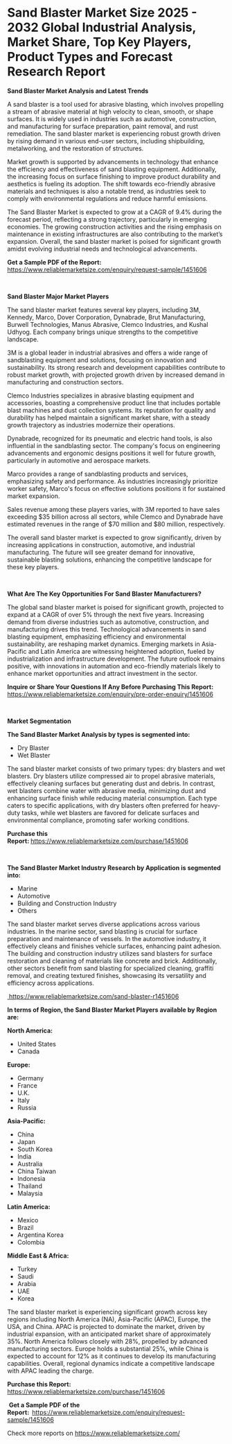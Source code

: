 <p><h1>Sand Blaster Market Size 2025 - 2032 Global Industrial Analysis, Market Share, Top Key Players, Product Types and Forecast Research Report</h1></p><p><strong>Sand Blaster Market Analysis and Latest Trends</strong></p>
<p><p>A sand blaster is a tool used for abrasive blasting, which involves propelling a stream of abrasive material at high velocity to clean, smooth, or shape surfaces. It is widely used in industries such as automotive, construction, and manufacturing for surface preparation, paint removal, and rust remediation. The sand blaster market is experiencing robust growth driven by rising demand in various end-user sectors, including shipbuilding, metalworking, and the restoration of structures.</p><p>Market growth is supported by advancements in technology that enhance the efficiency and effectiveness of sand blasting equipment. Additionally, the increasing focus on surface finishing to improve product durability and aesthetics is fueling its adoption. The shift towards eco-friendly abrasive materials and techniques is also a notable trend, as industries seek to comply with environmental regulations and reduce harmful emissions.</p><p>The Sand Blaster Market is expected to grow at a CAGR of 9.4% during the forecast period, reflecting a strong trajectory, particularly in emerging economies. The growing construction activities and the rising emphasis on maintenance in existing infrastructures are also contributing to the market’s expansion. Overall, the sand blaster market is poised for significant growth amidst evolving industrial needs and technological advancements.</p></p>
<p><strong>Get a Sample PDF of the Report:&nbsp;</strong> <a href="https://www.reliablemarketsize.com/enquiry/request-sample/1451606?utm_campaign=1840&utm_medium=2&utm_source=Github&utm_content=ia&utm_term=18022025&utm_id=sand-blaster">https://www.reliablemarketsize.com/enquiry/request-sample/1451606</a></p>
<p>&nbsp;</p>
<p><strong>Sand Blaster Major Market Players</strong></p>
<p><p>The sand blaster market features several key players, including 3M, Kennedy, Marco, Dover Corporation, Dynabrade, Brut Manufacturing, Burwell Technologies, Manus Abrasive, Clemco Industries, and Kushal Udhyog. Each company brings unique strengths to the competitive landscape.</p><p>3M is a global leader in industrial abrasives and offers a wide range of sandblasting equipment and solutions, focusing on innovation and sustainability. Its strong research and development capabilities contribute to robust market growth, with projected growth driven by increased demand in manufacturing and construction sectors.</p><p>Clemco Industries specializes in abrasive blasting equipment and accessories, boasting a comprehensive product line that includes portable blast machines and dust collection systems. Its reputation for quality and durability has helped maintain a significant market share, with a steady growth trajectory as industries modernize their operations.</p><p>Dynabrade, recognized for its pneumatic and electric hand tools, is also influential in the sandblasting sector. The company's focus on engineering advancements and ergonomic designs positions it well for future growth, particularly in automotive and aerospace markets.</p><p>Marco provides a range of sandblasting products and services, emphasizing safety and performance. As industries increasingly prioritize worker safety, Marco's focus on effective solutions positions it for sustained market expansion.</p><p>Sales revenue among these players varies, with 3M reported to have sales exceeding $35 billion across all sectors, while Clemco and Dynabrade have estimated revenues in the range of $70 million and $80 million, respectively.</p><p>The overall sand blaster market is expected to grow significantly, driven by increasing applications in construction, automotive, and industrial manufacturing. The future will see greater demand for innovative, sustainable blasting solutions, enhancing the competitive landscape for these key players.</p></p>
<p>&nbsp;</p>
<p><strong>What Are The Key Opportunities For Sand Blaster Manufacturers?</strong></p>
<p><p>The global sand blaster market is poised for significant growth, projected to expand at a CAGR of over 5% through the next five years. Increasing demand from diverse industries such as automotive, construction, and manufacturing drives this trend. Technological advancements in sand blasting equipment, emphasizing efficiency and environmental sustainability, are reshaping market dynamics. Emerging markets in Asia-Pacific and Latin America are witnessing heightened adoption, fueled by industrialization and infrastructure development. The future outlook remains positive, with innovations in automation and eco-friendly materials likely to enhance market opportunities and attract investment in the sector.</p></p>
<p><strong>Inquire or Share Your Questions If Any Before Purchasing This Report:</strong> <a href="https://www.reliablemarketsize.com/enquiry/pre-order-enquiry/1451606?utm_campaign=1840&utm_medium=2&utm_source=Github&utm_content=ia&utm_term=18022025&utm_id=sand-blaster">https://www.reliablemarketsize.com/enquiry/pre-order-enquiry/1451606</a></p>
<p>&nbsp;</p>
<p><strong>Market Segmentation</strong></p>
<p><strong>The Sand Blaster Market Analysis by types is segmented into:</strong></p>
<p><ul><li>Dry Blaster</li><li>Wet Blaster</li></ul></p>
<p><p>The sand blaster market consists of two primary types: dry blasters and wet blasters. Dry blasters utilize compressed air to propel abrasive materials, effectively cleaning surfaces but generating dust and debris. In contrast, wet blasters combine water with abrasive media, minimizing dust and enhancing surface finish while reducing material consumption. Each type caters to specific applications, with dry blasters often preferred for heavy-duty tasks, while wet blasters are favored for delicate surfaces and environmental compliance, promoting safer working conditions.</p></p>
<p><strong>Purchase this Report:&nbsp;</strong><a href="https://www.reliablemarketsize.com/purchase/1451606?utm_campaign=1840&utm_medium=2&utm_source=Github&utm_content=ia&utm_term=18022025&utm_id=sand-blaster">https://www.reliablemarketsize.com/purchase/1451606</a></p>
<p>&nbsp;</p>
<p><strong>The Sand Blaster Market Industry Research by Application is segmented into:</strong></p>
<p><ul><li>Marine</li><li>Automotive</li><li>Building and Construction Industry</li><li>Others</li></ul></p>
<p><p>The sand blaster market serves diverse applications across various industries. In the marine sector, sand blasting is crucial for surface preparation and maintenance of vessels. In the automotive industry, it effectively cleans and finishes vehicle surfaces, enhancing paint adhesion. The building and construction industry utilizes sand blasters for surface restoration and cleaning of materials like concrete and brick. Additionally, other sectors benefit from sand blasting for specialized cleaning, graffiti removal, and creating textured finishes, showcasing its versatility and efficiency across applications.</p></p>
<p><a href="https://www.reliablemarketsize.com/sand-blaster-r1451606?utm_campaign=1840&utm_medium=2&utm_source=Github&utm_content=ia&utm_term=18022025&utm_id=sand-blaster">&nbsp;https://www.reliablemarketsize.com/sand-blaster-r1451606</a></p>
<p><strong>In terms of Region, the Sand Blaster Market Players available by Region are:</strong></p>
<p>
    <p> <strong> North America: </strong>
        <ul>
            <li>United States</li>
            <li>Canada</li>
        </ul>
        </p> 
    <p> <strong> Europe: </strong>
        <ul>
            <li>Germany</li>
            <li>France</li>
            <li>U.K.</li>
            <li>Italy</li>
            <li>Russia</li>
        </ul>
        </p> 
    <p> <strong> Asia-Pacific: </strong>
        <ul>
            <li>China</li>
            <li>Japan</li>
            <li>South Korea</li>
            <li>India</li>
            <li>Australia</li>
            <li>China Taiwan</li>
            <li>Indonesia</li>
            <li>Thailand</li>
            <li>Malaysia</li>
        </ul>
        </p> 
    <p> <strong> Latin America: </strong>
        <ul>
            <li>Mexico</li>
            <li>Brazil</li>
            <li>Argentina Korea</li>
            <li>Colombia</li>
        </ul>
        </p> 
    <p> <strong> Middle East & Africa: </strong>
        <ul>
            <li>Turkey</li>
            <li>Saudi</li>
            <li>Arabia</li>
            <li>UAE</li>
            <li>Korea</li>
        </ul>
    </p>
    </p>
<p><p>The sand blaster market is experiencing significant growth across key regions including North America (NA), Asia-Pacific (APAC), Europe, the USA, and China. APAC is projected to dominate the market, driven by industrial expansion, with an anticipated market share of approximately 35%. North America follows closely with 28%, propelled by advanced manufacturing sectors. Europe holds a substantial 25%, while China is expected to account for 12% as it continues to develop its manufacturing capabilities. Overall, regional dynamics indicate a competitive landscape with APAC leading the charge.</p></p>
<p><strong>Purchase this Report: </strong><a href="https://www.reliablemarketsize.com/purchase/1451606?utm_campaign=1840&utm_medium=2&utm_source=Github&utm_content=ia&utm_term=18022025&utm_id=sand-blaster">https://www.reliablemarketsize.com/purchase/1451606</a></p>
<p>&nbsp;<strong>Get a Sample PDF of the Report:&nbsp;&nbsp;</strong><a href="https://www.reliablemarketsize.com/enquiry/request-sample/1451606?utm_campaign=1840&utm_medium=2&utm_source=Github&utm_content=ia&utm_term=18022025&utm_id=sand-blaster">https://www.reliablemarketsize.com/enquiry/request-sample/1451606</a></p>
<p><strong></strong></p>
<p>Check more reports on <a href="https://www.reliablemarketsize.com/?utm_campaign=1840&utm_medium=2&utm_source=Github&utm_content=ia&utm_term=18022025&utm_id=sand-blaster">https://www.reliablemarketsize.com/</a></p>